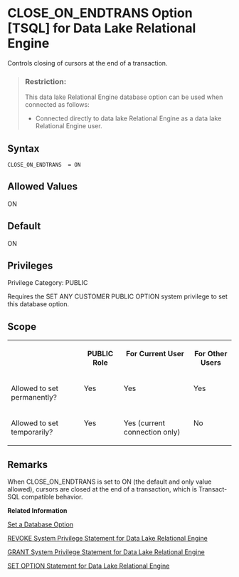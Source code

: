 <!-- loioa62fbb7984f210158654ff7e4d0f48d7 -->

# CLOSE\_ON\_ENDTRANS Option \[TSQL\] for Data Lake Relational Engine

Controls closing of cursors at the end of a transaction.



> ### Restriction:  
> This data lake Relational Engine database option can be used when connected as follows:
> 
> -   Connected directly to data lake Relational Engine as a data lake Relational Engine user.



<a name="loioa62fbb7984f210158654ff7e4d0f48d7__section_xdr_2ry_brb"/>

## Syntax

```
CLOSE_ON_ENDTRANS  = ON
```



<a name="loioa62fbb7984f210158654ff7e4d0f48d7__iq_refso_405"/>

## Allowed Values

ON



<a name="loioa62fbb7984f210158654ff7e4d0f48d7__iq_refso_406"/>

## Default

ON



<a name="loioa62fbb7984f210158654ff7e4d0f48d7__section_k3c_gxb_3qb"/>

## Privileges

Privilege Category: PUBLIC

Requires the SET ANY CUSTOMER PUBLIC OPTION system privilege to set this database option.



<a name="loioa62fbb7984f210158654ff7e4d0f48d7__iq_refso_325"/>

## Scope


<table>
<tr>
<th valign="top">

 



</th>
<th valign="top">

PUBLIC Role



</th>
<th valign="top">

For Current User



</th>
<th valign="top">

For Other Users



</th>
</tr>
<tr>
<td valign="top">

Allowed to set permanently?



</td>
<td valign="top">

Yes



</td>
<td valign="top">

Yes



</td>
<td valign="top">

Yes



</td>
</tr>
<tr>
<td valign="top">

Allowed to set temporarily?



</td>
<td valign="top">

Yes



</td>
<td valign="top">

Yes \(current connection only\)



</td>
<td valign="top">

No



</td>
</tr>
</table>



<a name="loioa62fbb7984f210158654ff7e4d0f48d7__iq_refso_407"/>

## Remarks

When CLOSE\_ON\_ENDTRANS is set to ON \(the default and only value allowed\), cursors are closed at the end of a transaction, which is Transact-SQL compatible behavior.

**Related Information**  


[Set a Database Option](set-a-database-option-0dcb893.md "You set options with the SET OPTION statement.")

[REVOKE System Privilege Statement for Data Lake Relational Engine](../080-sql-statements/revoke-system-privilege-statement-for-data-lake-relational-engine-a3eadda.md "Removes specific system privileges from specific users and the right to administer the privilege.")

[GRANT System Privilege Statement for Data Lake Relational Engine](../080-sql-statements/grant-system-privilege-statement-for-data-lake-relational-engine-a3dfcb0.md "Grants specific system privileges to users or roles, with or without administrative rights.")

[SET OPTION Statement for Data Lake Relational Engine](../080-sql-statements/set-option-statement-for-data-lake-relational-engine-a625da7.md "Changes options that affect the behavior of the database and its compatibility with Transact-SQL. Setting the value of an option can change the behavior for all users or an individual user, in either a temporary or permanent scope.")

